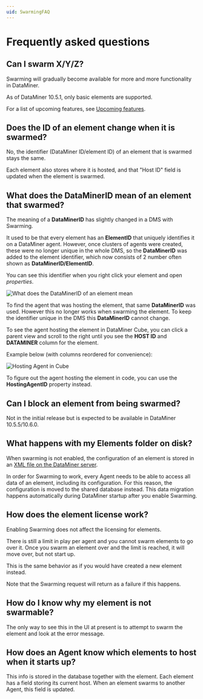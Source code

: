 ```yaml
---
uid: SwarmingFAQ
---
```


# Frequently asked questions

## Can I swarm X/Y/Z?

Swarming will gradually become available for more and more functionality in DataMiner.

As of DataMiner 10.5.1, only basic elements are supported.

For a list of upcoming features, see [Upcoming features](xref:Swarming#upcoming-features).

## Does the ID of an element change when it is swarmed?

No, the identifier (DataMiner ID/element ID) of an element that is swarmed stays the same.

Each element also stores where it is hosted, and that "Host ID" field is updated when the element is swarmed.

## What does the **DataMinerID** mean of an element that swarmed?

The meaning of a **DataMinerID** has slightly changed in a DMS with Swarming.

It used to be that every element has an **ElementID** that uniquely identifies it on a DataMiner agent.
However, once clusters of agents were created, these were no longer unique in the whole DMS, so the **DataMinerID** was added to the element identifier, which now consists of 2 number often shown as **DataMinerID/ElementID**.

You can see this identifier when you right click your element and open *properties*.

![What does the DataMinerID of an element mean](~/user-guide/images/Swarming_FAQ_DataMinerID.png)

To find the agent that was hosting the element, that same **DataMinerID** was used.
However this no longer works when swarming the element.
To keep the identifier unique in the DMS this **DataMinerID** cannot change.

To see the agent hosting the element in DataMiner Cube, you can click a parent view and scroll to the right until you see the **HOST ID** and **DATAMINER** column for the element.

Example below (with columns reordered for convenience):

![Hosting Agent in Cube](~/user-guide/images/Swarming_FAQ_HostingAgentCube.png)

To figure out the agent hosting the element in code, you can use the **HostingAgentID** property instead.

## Can I block an element from being swarmed?

Not in the initial release but is expected to be available in DataMiner 10.5.5/10.6.0.

## What happens with my Elements folder on disk?

When swarming is not enabled, the configuration of an element is stored in an [XML file on the DataMiner server](xref:Elements1).

In order for Swarming to work, every Agent needs to be able to access all data of an element, including its configuration. For this reason, the configuration is moved to the shared database instead. This data migration happens automatically during DataMiner startup after you enable Swarming.

## How does the element license work?

Enabling Swarming does not affect the licensing for elements.

There is still a limit in play per agent and you cannot swarm elements to go over it.
Once you swarm an element over and the limit is reached, it will move over, but not start up.

This is the same behavior as if you would have created a new element instead.

Note that the Swarming request will return as a failure if this happens.

## How do I know why my element is not swarmable?

The only way to see this in the UI at present is to attempt to swarm the element and look at the error message.

## How does an Agent know which elements to host when it starts up?

This info is stored in the database together with the element. Each element has a field storing its current host. When an element swarms to another Agent, this field is updated.

